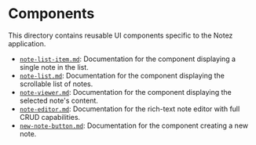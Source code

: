 # Components

This directory contains reusable UI components specific to the Notez application.

-   [`note-list-item.md`](./note-list-item.md): Documentation for the component displaying a single note in the list.
-   [`note-list.md`](./note-list.md): Documentation for the component displaying the scrollable list of notes.
-   [`note-viewer.md`](./note-viewer.md): Documentation for the component displaying the selected note's content.
-   [`note-editor.md`](./note-editor.md): Documentation for the rich-text note editor with full CRUD capabilities.
-   [`new-note-button.md`](./new-note-button.md): Documentation for the component creating a new note.